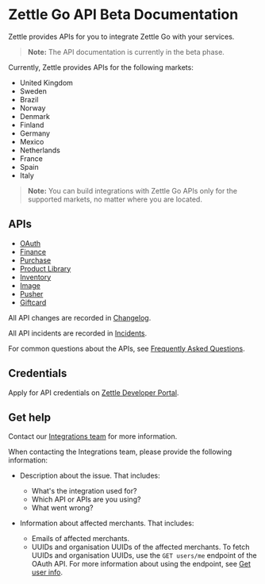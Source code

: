# Zettle Go API Beta Documentation

Zettle provides APIs for you to integrate Zettle Go with your services.

> **Note:** The API documentation is currently in the beta phase.

Currently, Zettle provides APIs for the following markets:

-   United Kingdom
-   Sweden
-   Brazil
-   Norway
-   Denmark
-   Finland
-   Germany
-   Mexico
-   Netherlands
-   France
-   Spain
-   Italy

> **Note:** You can build integrations with Zettle Go APIs only for the supported markets, no matter where you are located.

## APIs

-   [OAuth](authorization.adoc)
-   [Finance](finance-api/overview.md)
-   [Purchase](purchase.adoc)
-   [Product Library](product-library.adoc)
-   [Inventory](inventory.adoc)
-   [Image](image.md)
-   [Pusher](pusher-api/)
-   [Giftcard](giftcard.adoc)

All API changes are recorded in [Changelog](CHANGELOG.adoc).

All API incidents are recorded in [Incidents](incidents.md).

For common questions about the APIs, see [Frequently Asked Questions](faq.adoc).

## Credentials

Apply for API credentials on [Zettle Developer Portal](https://developer.zettle.com/register).

## Get help
Contact our [Integrations team](mailto:api@zettle.com) for more information. 

When contacting the Integrations team, please provide the following information:

* Description about the issue. That includes:
    * What's the integration used for?
    * Which API or APIs are you using?
    * What went wrong? 

* Information about affected merchants. That includes:
    * Emails of affected merchants.
    * UUIDs and organisation UUIDs of the affected merchants.
      To fetch UUIDs and organisation UUIDs, use the `GET users/me` endpoint of the OAuth API. For more information about using the endpoint, see [Get user info](authorization.adoc/#get-user-info).
